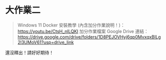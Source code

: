 # 大作業二

> Windows 11 Docker 安裝教學 (內含加分作業說明！)：https://youtu.be/CtsH_nlLQKI
> 加分作業檔案 Google Drive 連結：https://drive.google.com/drive/folders/1D8PEJOVHyj6qp0MvxqxBlLg2l3UMoV61?usp=drive_link

還沒釋出！請好好期待！
